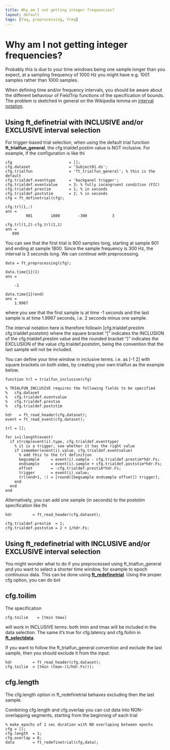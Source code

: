 ```yaml
---
title: Why am I not getting integer frequencies?
layout: default
tags: [faq, preprocessing, freq]
---
```


#  Why am I not getting integer frequencies?

Probably this is due to your time windows being one sample longer than you expect, at a sampling frequency of 1000 Hz you might have e.g. 1001 samples rather than 1000 samples.

When defining time and/or frequency intervals, you should be aware about the different behaviour of FieldTrip functions of the specification of bounds. The problem is sketched in general on the Wikipedia lemma on [interval notation](http://en.wikibooks.org/wiki/Algebra/Interval_Notation). 

## Using ft_definetrial with INCLUSIVE and/or EXCLUSIVE interval selection

For trigger-based trial selection, when using the default trial function **ft_trialfun_general**, the cfg.trialdef.postim value is NOT inclusive. For example, if the configuration is like thi

	cfg                         = [];
	cfg.dataset                 = 'Subject01.ds';
	cfg.trialfun                = 'ft_trialfun_general'; % this is the default
	cfg.trialdef.eventtype      = 'backpanel trigger';
	cfg.trialdef.eventvalue     = 3; % fully incongruent condition (FIC)
	cfg.trialdef.prestim        = 1; % in seconds
	cfg.trialdef.poststim       = 2; % in seconds
	cfg = ft_definetrial(cfg);
	
	cfg.trl(1,:)
	ans =
	         901        1800        -300           3
	         
	cfg.trl(1,2)-cfg.trl(1,1)
	ans =
	   899 

You can see that the first trial is 900 samples long, starting at sample 901 and ending at sample 1800. Since the sample frequency is 300 Hz, the interval is 3 seconds long. We can continue with preprocessing.

	data = ft_preprocessing(cfg);
	  
	data.time{1}(1)
	ans =
	
	    -1
	
	data.time{1}(end)
	ans =
	    1.9967

where you see that the first sample is at time -1 seconds and the last sample is at time 1.9967 seconds, i.e. 2 seconds minus one sample. 

The interval notation here is therefore followin
    [cfg.trialdef.prestim cfg.trialdef.poststim)
where the square bracket “[” indicates the INCLUSION of the cfg.trialdef.prestim value and the rounded bracket “)” indicates the EXCLUSION of the value cfg.trialdef.poststim, being the convention that the last sample will not be included.

You can define your time window in inclusive terms. i.e. as [-1 2] with square brackets on both sides, by creating your own trialfun as the example below.

	function trl = trialfun_inclusive(cfg)
	
	% TRIALFUN_INCLUSIVE requires the following fields to be specified
	%   cfg.dataset
	%   cfg.trialdef.eventvalue
	%   cfg.trialdef.prestim
	%   cfg.trialdef.poststim
	
	hdr   = ft_read_header(cfg.dataset);
	event = ft_read_event(cfg.dataset);
	
	trl = [];
	
	for i=1:length(event)
	  if strcmp(event(i).type, cfg.trialdef.eventtype)
	    % it is a trigger, see whether it has the right value
	    if ismember(event(i).value, cfg.trialdef.eventvalue)
	      % add this to the trl definition
	      begsample     = event(i).sample - cfg.trialdef.prestim*hdr.Fs;
	      endsample     = event(i).sample + cfg.trialdef.poststim*hdr.Fs;
	      offset        = -cfg.trialdef.prestim*hdr.Fs;
	      trigger       = event(i).value;
	      trl(end+1, :) = [round([begsample endsample offset]) trigger];
	    end
	  end
	end

Alternatively, you can add one sample (in seconds) to the poststim specification like thi

	hdr         = ft_read_header(cfg.dataset);
	
	cfg.trialdef.prestim  = 1;
	cfg.trialdef.poststim = 2 + 1/hdr.Fs;

## Using ft_redefinetrial with INCLUSIVE and/or EXCLUSIVE interval selection

You might wonder what to do if you preprocessed using ft_trialfun_general and you want to select a shorter time window, for example to epoch continuous data. This can be done using **[ft_redefinetrial](/reference/ft_redefinetrial)**. Using the proper cfg option, you can do bot

## cfg.toilim

The specification

    cfg.toilim    = [tmin tmax] 
    
will work in INCLUSIVE terms: both tmin and tmax will be included in the data selection. The same it’s true for cfg.latency and cfg.foilim in **[ft_selectdata](/reference/ft_selectdata)**.

If you want to follow the ft_trialfun_general convention and exclude the last sample, then you should exclude it from the input: 

	hdr         = ft_read_header(cfg.dataset);
	cfg.toilim  = [tmin (tmax-(1/hdr.Fs))];

## cfg.length

The cfg.length option in ft_redefinetrial behaves excluding then the last sample.

Combining cfg.length and cfg.overlap you can cut data into NON-overlapping segments, starting from the beginning of each trial

	% make epochs of 1 sec duration with NO overlaping between epochs
	cfg = [];
	cfg.length  = 1;
	cfg.overlap = 0;
	data        = ft_redefinetrial(cfg,data);

